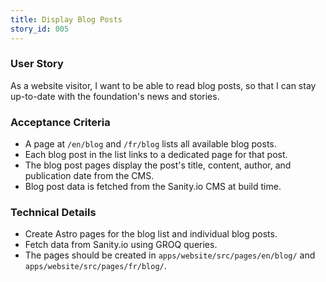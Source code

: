 ```yaml
---
title: Display Blog Posts
story_id: 005
---
```


### User Story

As a website visitor, I want to be able to read blog posts, so that I can stay up-to-date with the foundation's news and stories.

### Acceptance Criteria

- A page at `/en/blog` and `/fr/blog` lists all available blog posts.
- Each blog post in the list links to a dedicated page for that post.
- The blog post pages display the post's title, content, author, and publication date from the CMS.
- Blog post data is fetched from the Sanity.io CMS at build time.

### Technical Details

- Create Astro pages for the blog list and individual blog posts.
- Fetch data from Sanity.io using GROQ queries.
- The pages should be created in `apps/website/src/pages/en/blog/` and `apps/website/src/pages/fr/blog/`.
